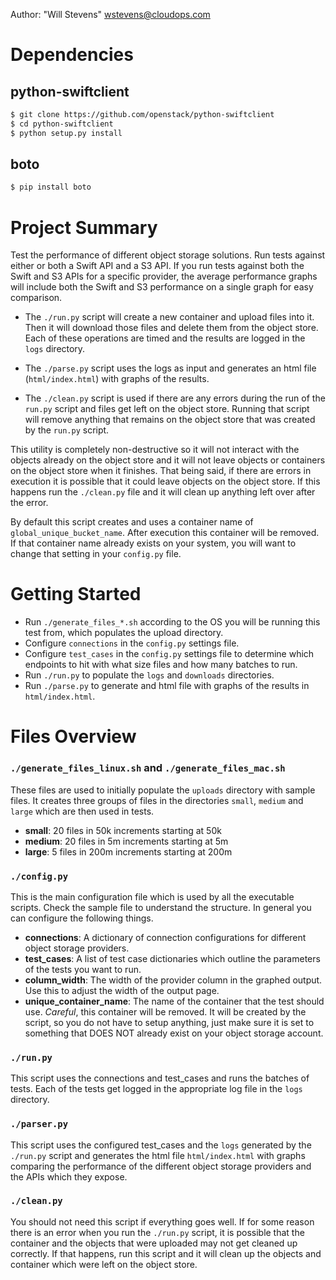 Author: "Will Stevens" <wstevens@cloudops.com>

Dependencies
============

python-swiftclient
------------------
``` bash
$ git clone https://github.com/openstack/python-swiftclient
$ cd python-swiftclient
$ python setup.py install
```

boto
----
``` bash
$ pip install boto
```


Project Summary
===============

Test the performance of different object storage solutions.  Run tests against either or both a Swift API and a S3 API.  If you run tests against both the Swift and S3 APIs for a specific provider, the average performance graphs will include both the Swift and S3 performance on a single graph for easy comparison.

- The `./run.py` script will create a new container and upload files into it.  Then it will download those files and delete them from the object store.  Each of these operations are timed and the results are logged in the `logs` directory.

- The `./parse.py` script uses the logs as input and generates an html file (`html/index.html`) with graphs of the results.

- The `./clean.py` script is used if there are any errors during the run of the `run.py` script and files get left on the object store.  Running that script will remove anything that remains on the object store that was created by the `run.py` script.

This utility is completely non-destructive so it will not interact with the objects already on the object store and it will not leave objects or containers on the object store when it finishes.  That being said, if there are errors in execution it is possible that it could leave objects on the object store.  If this happens run the `./clean.py` file and it will clean up anything left over after the error.

By default this script creates and uses a container name of `global_unique_bucket_name`.  After execution this container will be removed.  If that container name already exists on your system, you will want to change that setting in your `config.py` file.


Getting Started
===============

- Run `./generate_files_*.sh` according to the OS you will be running this test from, which populates the upload directory.
- Configure `connections` in the `config.py` settings file.
- Configure `test_cases` in the `config.py` settings file to determine which endpoints to hit with what size files and how many batches to run.
- Run `./run.py` to populate the `logs` and `downloads` directories.
- Run `./parse.py` to generate and html file with graphs of the results in `html/index.html`.


Files Overview
==============

### `./generate_files_linux.sh` and `./generate_files_mac.sh`
These files are used to initially populate the `uploads` directory with sample files.  It creates three groups of files in the directories `small`, `medium` and `large` which are then used in tests.

- **small**: 20 files in 50k increments starting at 50k
- **medium**: 20 files in 5m increments starting at 5m
- **large**: 5 files in 200m increments starting at 200m


### `./config.py`
This is the main configuration file which is used by all the executable scripts.  Check the sample file to understand the structure.  In general you can configure the following things.

- **connections**: A dictionary of connection configurations for different object storage providers.
- **test_cases**: A list of test case dictionaries which outline the parameters of the tests you want to run.
- **column_width**: The width of the provider column in the graphed output.  Use this to adjust the width of the output page.
- **unique_container_name**: The name of the container that the test should use.  *Careful*, this container will be removed.  It will be created by the script, so you do not have to setup anything, just make sure it is set to something that DOES NOT already exist on your object storage account.


### `./run.py`
This script uses the connections and test_cases and runs the batches of tests.  Each of the tests get logged in the appropriate log file in the `logs` directory.


### `./parser.py`
This script uses the configured test_cases and the `logs` generated by the `./run.py` script and generates the html file `html/index.html` with graphs comparing the performance of the different object storage providers and the APIs which they expose.


### `./clean.py`
You should not need this script if everything goes well.  If for some reason there is an error when you run the `./run.py` script, it is possible that the container and the objects that were uploaded may not get cleaned up correctly.  If that happens, run this script and it will clean up the objects and container which were left on the object store.

